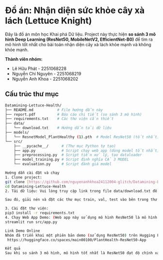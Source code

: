 # Đồ án: Nhận diện sức khỏe cây xà lách (Lettuce Knight)

Đây là đồ án môn học Khai phá Dữ liệu. Project này thực hiện **so sánh 3 mô hình Deep Learning (ResNet50, MobileNetV2, EfficientNet-B0)** để tìm ra mô hình tốt nhất cho bài toán nhận diện cây xà lách khỏe mạnh và không khỏe mạnh.

**Thành viên nhóm:**
* Lê Hữu Phát - 2251068228
* Nguyễn Chí Nguyên - 2251068219
* Nguyễn Anh Khoa - 2251068202


## Cấu trúc thư mục

```bash
Datamining-Lettuce-Health/
├── README.md           # File hướng dẫn này
├── report.pdf          # Báo cáo chi tiết (so sánh 3 mô hình)
├── requirements.txt    # Các thư viện cần thiết
├── data/
│   └── download.txt    # Hướng dẫn tải dữ liệu
├── models/
│   └── ResnetModel_PlantHealthy (1).pth  # Model ResNet50 (tốt nhất)
└── src/
    ├── __pycache__/      # (Thư mục Python tự tạo)
    ├── app.py            # Script chạy web app (dùng model tốt nhất)
    ├── preprocessing.py  # Script tiền xử lý, tạo dataloader
    ├── model_training.py # Script định nghĩa CẢ 3 MODEL
    └── evaluation.py     # Script đánh giá model

Hướng dẫn cài đặt và chạy
1. Clone project:
git clone [https://github.com/nguyenanhkhoa24112004-glitch/Datamining-Lettuce-Health.git](https://github.com/nguyenanhkhoa24112004-glitch/Datamining-Lettuce-Health.git)
cd Datamining-Lettuce-Health
2. Tải dữ liệu: Vui lòng truy cập link trong file data/download.txt để tải bộ dữ liệu (plant-health.zip).

Sau đó, giải nén và đặt các thư mục train, val, test vào bên trong thư mục data/.

3. Cài đặt thư viện:
pip3 install -r requirements.txt
4. Chạy Web App Demo: (Web app này sử dụng mô hình ResNet50 là mô hình tốt nhất sau khi so sánh)
streamlit run src/app.py

Link Demo Online
Nhóm đã triển khai một phiên bản demo (sử dụng ResNet50) trên Hugging Face Spaces:
 https://huggingface.co/spaces/main00100/PlantHealth-ResNet50-App

Kết quả
Sau khi so sánh 3 mô hình, mô hình tốt nhất là ResNet50 đạt độ chính xác 97%